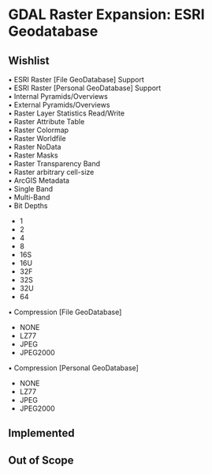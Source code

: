 # GDAL Raster Expansion:  ESRI Geodatabase

## Wishlist  
• ESRI Raster [File GeoDatabase] Support  
• ESRI Raster [Personal GeoDatabase] Support  
• Internal Pyramids/Overviews  
• External Pyramids/Overviews  
• Raster Layer Statistics Read/Write  
• Raster Attribute Table  
• Raster Colormap  
• Raster Worldfile  
• Raster NoData  
• Raster Masks  
• Raster Transparency Band  
• Raster arbitrary cell-size  
• ArcGIS Metadata  
• Single Band  
• Multi-Band  
• Bit Depths  
  - 1  
  - 2  
  - 4  
  - 8  
  - 16S  
  - 16U  
  - 32F  
  - 32S  
  - 32U  
  - 64  

• Compression [File GeoDatabase]  
  - NONE  
  - LZ77  
  - JPEG  
  - JPEG2000  

• Compression [Personal GeoDatabase]  
  - NONE  
  - LZ77  
  - JPEG  
  - JPEG2000  

## Implemented  

## Out of Scope  
